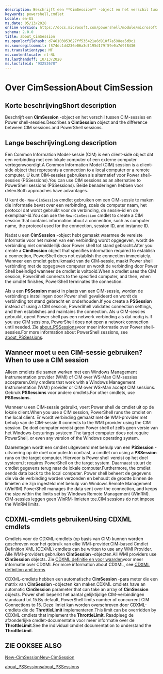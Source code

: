 ```yaml
---
description: Beschrijft een **CimSession** -object en het verschil tussen CIM-sessies en Power shell-sessies.
keywords: powershell,cmdlet
Locale: en-US
ms.date: 05/13/2020
online version: https://docs.microsoft.com/powershell/module/microsoft.powershell.core/about/about_cimsession?view=powershell-5.1&WT.mc_id=ps-gethelp
schema: 2.0.0
title: about_CimSession
ms.openlocfilehash: d746103053627ff535421a6d910f7a508ea5d9c1
ms.sourcegitcommit: f874dc1d4236e06a3df195d179f59e0a7d9f8436
ms.translationtype: MT
ms.contentlocale: nl-NL
ms.lasthandoff: 10/13/2020
ms.locfileid: "93252678"
---
```

# <a name="about-cimsession"></a><span data-ttu-id="73440-104">Over CimSession</span><span class="sxs-lookup"><span data-stu-id="73440-104">About CimSession</span></span>

## <a name="short-description"></a><span data-ttu-id="73440-105">Korte beschrijving</span><span class="sxs-lookup"><span data-stu-id="73440-105">Short description</span></span>
<span data-ttu-id="73440-106">Beschrijft een **CimSession** -object en het verschil tussen CIM-sessies en Power shell-sessies.</span><span class="sxs-lookup"><span data-stu-id="73440-106">Describes a **CimSession** object and the difference between CIM sessions and PowerShell sessions.</span></span>

## <a name="long-description"></a><span data-ttu-id="73440-107">Lange beschrijving</span><span class="sxs-lookup"><span data-stu-id="73440-107">Long description</span></span>

<span data-ttu-id="73440-108">Een Common Information Model-sessie (CIM) is een client-side object dat een verbinding met een lokale computer of een externe computer vertegenwoordigt.</span><span class="sxs-lookup"><span data-stu-id="73440-108">A Common Information Model (CIM) session is a client-side object that represents a connection to a local computer or a remote computer.</span></span> <span data-ttu-id="73440-109">U kunt CIM-sessies gebruiken als alternatief voor Power shell-sessies (PSSessions).</span><span class="sxs-lookup"><span data-stu-id="73440-109">You can use CIM sessions as an alternative to PowerShell sessions (PSSessions).</span></span> <span data-ttu-id="73440-110">Beide benaderingen hebben voor delen.</span><span class="sxs-lookup"><span data-stu-id="73440-110">Both approaches have advantages.</span></span>

<span data-ttu-id="73440-111">U kunt de- `New-CimSession` cmdlet gebruiken om een CIM-sessie te maken die informatie bevat over een verbinding, zoals de computer naam, het protocol dat wordt gebruikt voor de verbinding, de sessie-id en de exemplaar-id.</span><span class="sxs-lookup"><span data-stu-id="73440-111">You can use the `New-CimSession` cmdlet to create a CIM session that contains information about a connection, such as computer name, the protocol used for the connection, session ID, and instance ID.</span></span>

<span data-ttu-id="73440-112">Nadat u een **CimSession** -object hebt gemaakt waarmee de vereiste informatie voor het maken van een verbinding wordt opgegeven, wordt de verbinding niet onmiddellijk door Power shell tot stand gebracht.</span><span class="sxs-lookup"><span data-stu-id="73440-112">After you create a **CimSession** object that specifies information required to establish a connection, PowerShell does not establish the connection immediately.</span></span> <span data-ttu-id="73440-113">Wanneer een cmdlet gebruikmaakt van de CIM-sessie, maakt Power shell verbinding met de opgegeven computer en wordt de verbinding door Power Shell beëindigd wanneer de cmdlet is voltooid.</span><span class="sxs-lookup"><span data-stu-id="73440-113">When a cmdlet uses the CIM session, PowerShell connects to the specified computer, and then, when the cmdlet finishes, PowerShell terminates the connection.</span></span>

<span data-ttu-id="73440-114">Als u een **PSSession** maakt in plaats van een CIM-sessie, worden de verbindings instellingen door Power shell gevalideerd en wordt de verbinding tot stand gebracht en onderhouden.</span><span class="sxs-lookup"><span data-stu-id="73440-114">If you create a **PSSession** instead of using a CIM session, PowerShell validates connection settings, and then establishes and maintains the connection.</span></span> <span data-ttu-id="73440-115">Als u CIM-sessies gebruikt, opent Power shell pas een netwerk verbinding als dat nodig is.</span><span class="sxs-lookup"><span data-stu-id="73440-115">If you use CIM sessions, PowerShell does not open a network connection until needed.</span></span> <span data-ttu-id="73440-116">Zie [about_PSSessions](about_PSSessions.md)voor meer informatie over Power shell-sessies.</span><span class="sxs-lookup"><span data-stu-id="73440-116">For more information about PowerShell sessions, see [about_PSSessions](about_PSSessions.md).</span></span>

## <a name="when-to-use-a-cim-session"></a><span data-ttu-id="73440-117">Wanneer moet u een CIM-sessie gebruiken?</span><span class="sxs-lookup"><span data-stu-id="73440-117">When to use a CIM session</span></span>

<span data-ttu-id="73440-118">Alleen cmdlets die samen werken met een Windows Management Instrumentation provider (WMI) of CIM over WS-Man CIM-sessies accepteren.</span><span class="sxs-lookup"><span data-stu-id="73440-118">Only cmdlets that work with a Windows Management Instrumentation (WMI) provider or CIM over WS-Man accept CIM sessions.</span></span> <span data-ttu-id="73440-119">Gebruik **PSSessions** voor andere cmdlets.</span><span class="sxs-lookup"><span data-stu-id="73440-119">For other cmdlets, use **PSSessions**.</span></span>

<span data-ttu-id="73440-120">Wanneer u een CIM-sessie gebruikt, voert Power shell de cmdlet uit op de lokale client.</span><span class="sxs-lookup"><span data-stu-id="73440-120">When you use a CIM session, PowerShell runs the cmdlet on the local client.</span></span> <span data-ttu-id="73440-121">Er wordt verbinding gemaakt met de WMI-provider met behulp van de CIM-sessie.</span><span class="sxs-lookup"><span data-stu-id="73440-121">It connects to the WMI provider using the CIM session.</span></span> <span data-ttu-id="73440-122">De doel computer vereist geen Power shell of zelfs geen versie van het Windows-besturings systeem.</span><span class="sxs-lookup"><span data-stu-id="73440-122">The target computer does not require PowerShell, or even any version of the Windows operating system.</span></span>

<span data-ttu-id="73440-123">Daarentegen wordt een cmdlet uitgevoerd met behulp van een **PSSession** -uitvoering op de doel computer.</span><span class="sxs-lookup"><span data-stu-id="73440-123">In contrast, a cmdlet run using a **PSSession** runs on the target computer.</span></span>
<span data-ttu-id="73440-124">Hiervoor is Power shell vereist op het doel systeem.</span><span class="sxs-lookup"><span data-stu-id="73440-124">It requires PowerShell on the target system.</span></span> <span data-ttu-id="73440-125">Daarnaast stuurt de cmdlet gegevens terug naar de lokale computer.</span><span class="sxs-lookup"><span data-stu-id="73440-125">Furthermore, the cmdlet sends data back to the local computer.</span></span> <span data-ttu-id="73440-126">Power shell beheert de gegevens die via de verbinding worden verzonden en behoudt de grootte binnen de limieten die zijn ingesteld met behulp van Windows Remote Management (WinRM).</span><span class="sxs-lookup"><span data-stu-id="73440-126">PowerShell manages the data sent over the connection, and keeps the size within the limits set by Windows Remote Management (WinRM).</span></span> <span data-ttu-id="73440-127">CIM-sessies leggen geen WinRM-limieten toe.</span><span class="sxs-lookup"><span data-stu-id="73440-127">CIM sessions do not impose the WinRM limits.</span></span>

## <a name="using-cdxml-cmdlets"></a><span data-ttu-id="73440-128">CDXML-cmdlets gebruiken</span><span class="sxs-lookup"><span data-stu-id="73440-128">Using CDXML cmdlets</span></span>

<span data-ttu-id="73440-129">Cmdlets voor de CDXML-cmdlets (op basis van CIM) kunnen worden geschreven voor het gebruik van elke WMI-provider.</span><span class="sxs-lookup"><span data-stu-id="73440-129">CIM-based Cmdlet Definition XML (CDXML) cmdlets can be written to use any WMI Provider.</span></span> <span data-ttu-id="73440-130">Alle WMI-providers gebruiken **CimSession** -objecten.</span><span class="sxs-lookup"><span data-stu-id="73440-130">All WMI providers use **CimSession** objects.</span></span> <span data-ttu-id="73440-131">Zie [CDXML definitie en voor waarden](/previous-versions/windows/desktop/wmi_v2/cdxml-overview)voor meer informatie over CDXML.</span><span class="sxs-lookup"><span data-stu-id="73440-131">For more information about CDXML, see [CDXML definition and terms](/previous-versions/windows/desktop/wmi_v2/cdxml-overview).</span></span>

<span data-ttu-id="73440-132">CDXML-cmdlets hebben een automatische **CimSession** -para meter die een matrix van **CimSession** -objecten kan maken.</span><span class="sxs-lookup"><span data-stu-id="73440-132">CDXML cmdlets have an automatic **CimSession** parameter that can take an array of **CimSession** objects.</span></span> <span data-ttu-id="73440-133">Power shell beperkt het aantal gelijktijdige CIM-verbindingen standaard tot 15.</span><span class="sxs-lookup"><span data-stu-id="73440-133">By default, PowerShell limits number of concurrent CIM Connections to 15.</span></span> <span data-ttu-id="73440-134">Deze limiet kan worden overschreven door CDXML-cmdlets die de **ThrottleLimit** implementeren.</span><span class="sxs-lookup"><span data-stu-id="73440-134">This limit can be overridden by CDXML cmdlets that implement the **ThrottleLimit**.</span></span> <span data-ttu-id="73440-135">Raadpleeg de afzonderlijke cmdlet-documentatie voor meer informatie over de **ThrottleLimit**.</span><span class="sxs-lookup"><span data-stu-id="73440-135">See the individual cmdlet documentation to understand the **ThrottleLimit**.</span></span>

## <a name="see-also"></a><span data-ttu-id="73440-136">ZIE OOK</span><span class="sxs-lookup"><span data-stu-id="73440-136">SEE ALSO</span></span>

[<span data-ttu-id="73440-137">New-CimSession</span><span class="sxs-lookup"><span data-stu-id="73440-137">New-CimSession</span></span>](xref:CimCmdlets.New-CimSession)

[<span data-ttu-id="73440-138">about_PSSessions</span><span class="sxs-lookup"><span data-stu-id="73440-138">about_PSSessions</span></span>](about_PSSessions.md)
